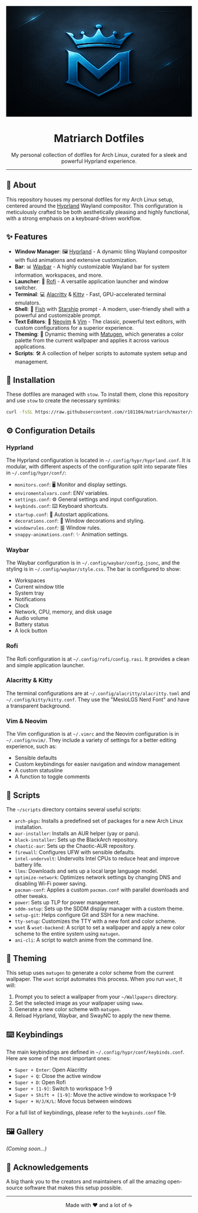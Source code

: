 <div align="center">
  <img src="png/logo.png" alt="Matriarch Logo" width="600" height="300" />
  <h1>Matriarch Dotfiles</h1>
  <p>My personal collection of dotfiles for Arch Linux, curated for a sleek and powerful Hyprland experience.</p>
</div>

---

## 🌟 About

This repository houses my personal dotfiles for my Arch Linux setup, centered around the [Hyprland](https://hyprland.org/) Wayland compositor. This configuration is meticulously crafted to be both aesthetically pleasing and highly functional, with a strong emphasis on a keyboard-driven workflow.

## ✨ Features

-   **Window Manager**: 🖼️ [Hyprland](https://hyprland.org/) - A dynamic tiling Wayland compositor with fluid animations and extensive customization.
-   **Bar**: 📊 [Waybar](https://github.com/Alexays/Waybar) - A highly customizable Wayland bar for system information, workspaces, and more.
-   **Launcher**: 🚀 [Rofi](https://github.com/davatorium/rofi) - A versatile application launcher and window switcher.
-   **Terminal**: 💻 [Alacritty](https://github.com/alacritty/alacritty) & [Kitty](https://sw.kovidgoyal.net/kitty/) - Fast, GPU-accelerated terminal emulators.
-   **Shell**: 🐠 [Fish](https://fishshell.com/) with [Starship](https://starship.rs/) prompt - A modern, user-friendly shell with a powerful and customizable prompt.
-   **Text Editors**: 📝 [Neovim](https://neovim.io/) & [Vim](https://www.vim.org/) - The classic, powerful text editors, with custom configurations for a superior experience.
-   **Theming**: 🎨 Dynamic theming with [Matugen](https://github.com/InioX/matugen), which generates a color palette from the current wallpaper and applies it across various applications.
-   **Scripts**: 🛠️ A collection of helper scripts to automate system setup and management.

## 🚀 Installation

These dotfiles are managed with `stow`. To install them, clone this repository and use `stow` to create the necessary symlinks:

```bash
curl -fsSL https://raw.githubusercontent.com/r181104/matriarch/master/scripts/install | sh
```

## ⚙️ Configuration Details

### Hyprland

The Hyprland configuration is located in `~/.config/hypr/hyprland.conf`. It is modular, with different aspects of the configuration split into separate files in `~/.config/hypr/conf/`:

-   `monitors.conf`: 🖥️ Monitor and display settings.
-   `enviromentalvars.conf`: ENV variables.
-   `settings.conf`: ⚙️ General settings and input configuration.
-   `keybinds.conf`: ⌨️ Keyboard shortcuts.
-   `startup.conf`: 🚀 Autostart applications.
-   `decorations.conf`: 🎨 Window decorations and styling.
-   `windowrules.conf`: 룰 Window rules.
-   `snappy-animations.conf`: ✨ Animation settings.

### Waybar

The Waybar configuration is in `~/.config/waybar/config.jsonc`, and the styling is in `~/.config/waybar/style.css`. The bar is configured to show:

-   Workspaces
-   Current window title
-   System tray
-   Notifications
-   Clock
-   Network, CPU, memory, and disk usage
-   Audio volume
-   Battery status
-   A lock button

### Rofi

The Rofi configuration is at `~/.config/rofi/config.rasi`. It provides a clean and simple application launcher.

### Alacritty & Kitty

The terminal configurations are at `~/.config/alacritty/alacritty.toml` and `~/.config/kitty/kitty.conf`. They use the "MesloLGS Nerd Font" and have a transparent background.

### Vim & Neovim

The Vim configuration is at `~/.vimrc` and the Neovim configuration is in `~/.config/nvim/`. They include a variety of settings for a better editing experience, such as:
-   Sensible defaults
-   Custom keybindings for easier navigation and window management
-   A custom statusline
-   A function to toggle comments

## 📜 Scripts

The `~/scripts` directory contains several useful scripts:

-   `arch-pkgs`: Installs a predefined set of packages for a new Arch Linux installation.
-   `aur-installer`: Installs an AUR helper (yay or paru).
-   `black-installer`: Sets up the BlackArch repository.
-   `chaotic-aur`: Sets up the Chaotic-AUR repository.
-   `firewall`: Configures UFW with sensible defaults.
-   `intel-undervolt`: Undervolts Intel CPUs to reduce heat and improve battery life.
-   `llms`: Downloads and sets up a local large language model.
-   `optimize-network`: Optimizes network settings by changing DNS and disabling Wi-Fi power saving.
-   `pacman-conf`: Applies a custom `pacman.conf` with parallel downloads and other tweaks.
-   `power`: Sets up TLP for power management.
-   `sddm-setup`: Sets up the SDDM display manager with a custom theme.
-   `setup-git`: Helps configure Git and SSH for a new machine.
-   `tty-setup`: Customizes the TTY with a new font and color scheme.
-   `wset` & `wset-backend`: A script to set a wallpaper and apply a new color scheme to the entire system using `matugen`.
-   `ani-cli`: A script to watch anime from the command line.

## 🎨 Theming

This setup uses `matugen` to generate a color scheme from the current wallpaper. The `wset` script automates this process. When you run `wset`, it will:

1.  Prompt you to select a wallpaper from your `~/Wallpapers` directory.
2.  Set the selected image as your wallpaper using `swww`.
3.  Generate a new color scheme with `matugen`.
4.  Reload Hyprland, Waybar, and SwayNC to apply the new theme.

## ⌨️ Keybindings

The main keybindings are defined in `~/.config/hypr/conf/keybinds.conf`. Here are some of the most important ones:

-   `Super + Enter`: Open Alacritty
-   `Super + Q`: Close the active window
-   `Super + D`: Open Rofi
-   `Super + [1-9]`: Switch to workspace 1-9
-   `Super + Shift + [1-9]`: Move the active window to workspace 1-9
-   `Super + H/J/K/L`: Move focus between windows

For a full list of keybindings, please refer to the `keybinds.conf` file.

## 🖼️ Gallery

*(Coming soon...)*

## 🙏 Acknowledgements

A big thank you to the creators and maintainers of all the amazing open-source software that makes this setup possible.

---
<div align="center">
  <p>Made with ❤️ and a lot of ☕</p>
</div>